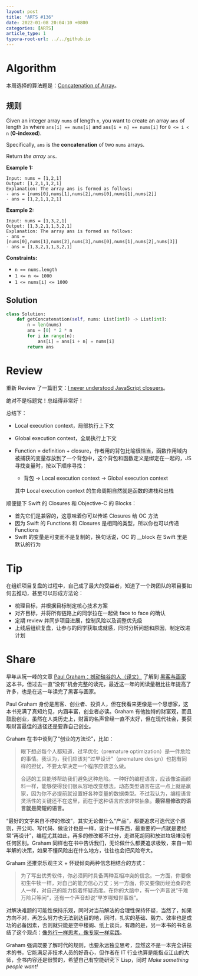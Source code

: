 ```yaml
---
layout: post
title: "ARTS #136"
date: 2022-01-08 20:04:10 +0800
categories: [ARTS]
article_type: 1
typora-root-url: ../../github.io
---
```



# Algorithm

本周选择的算法题是：[Concatenation of Array](https://leetcode.com/problems/concatenation-of-array/)。


## 规则

Given an integer array `nums` of length `n`, you want to create an array `ans` of length `2n` where `ans[i] == nums[i]` and `ans[i + n] == nums[i]` for `0 <= i < n` (**0-indexed**).

Specifically, `ans` is the **concatenation** of two `nums` arrays.

Return *the array* `ans`.

 

**Example 1:**

```
Input: nums = [1,2,1]
Output: [1,2,1,1,2,1]
Explanation: The array ans is formed as follows:
- ans = [nums[0],nums[1],nums[2],nums[0],nums[1],nums[2]]
- ans = [1,2,1,1,2,1]
```

**Example 2:**

```
Input: nums = [1,3,2,1]
Output: [1,3,2,1,1,3,2,1]
Explanation: The array ans is formed as follows:
- ans = [nums[0],nums[1],nums[2],nums[3],nums[0],nums[1],nums[2],nums[3]]
- ans = [1,3,2,1,1,3,2,1]
```

 

**Constraints:**

- `n == nums.length`
- `1 <= n <= 1000`
- `1 <= nums[i] <= 1000`

## Solution

```python
class Solution:
    def getConcatenation(self, nums: List[int]) -> List[int]:
        n = len(nums)
        ans = [0] * 2 * n
        for i in range(n):
            ans[i] = ans[i + n] = nums[i]
        return ans
```

# Review

重新 Review 了一篇旧文：[I never understood JavaScript closuers](https://medium.com/@odemeulder/i-never-understood-javascript-closures-9663703368e8?source=email-1e44c793e9a-1560802406162-digest.reader------3-49------------------b7f2f41c_de41_4fc1_9624_a53ec2a0dfec-1§ionName=top)。

绝对不是标题党！总结得非常好！

总结下：

- Local execution context，局部执行上下文

- Global execution context，全局执行上下文

- Function = definition + closure，作者用的背包比喻很恰当，函数作用域内被捕获的变量存放到了一个背包中，这个背包和函数定义是绑定在一起的，JS 寻找变量时，按以下顺序寻找：

  - 背包 -> Local execution context -> Global execution context

  其中 Local execution context 的生命周期自然就是函数的进栈和出栈

顺便提下 Swift 的 Closures 和 Objective-C 的 Blocks：

- 首先它们是兼容的，这意味着你可以传递 Closures 给 OC 方法
- 因为 Swift 的 Functions 和 Closures 是相同的类型，所以你也可以传递 Functions
- Swift 的变量是可变而不是复制的，换句话说，OC 的 __block 在 Swift 里是默认的行为

# Tip

在组织项目复盘的过程中，自己成了最大的受益者，知道了一个跨团队的项目要如何去推动，甚至可以形成方法论：

- 梳理目标，并根据目标制定核心技术方案
- 对齐目标，并将所有链路上的同学拉在一起做 face to face 的确认
- 定期 review 并同步项目进展，控制风险以及调整优先级
- 上线后组织复盘，让参与的同学获取成就感，同时分析问题和原因，制定改进计划

# Share

早年从阮一峰的文章 [Paul Graham：撼动硅谷的人（译文）](https://www.ruanyifeng.com/blog/2010/12/paul_graham_the_disruptor_in_the_valley.html) 了解到 [黑客与画家](https://book.douban.com/subject/6021440/) 这本书，但过去一直“没有”机会完整的读完，最近这一年的阅读量相比往年提高了许多，也是在这一年读完了黑客与画家。

Paul Graham 身份是黑客、创业者、投资人，但在我看来更像是一个思想家，这本书充满了真知灼见，内涵丰富，创业者必读。Graham 有他独特的财富观，而且鼓励创业，虽然在人类历史上，财富的名声曾经一直不太好，但在现代社会，要获取财富最佳的途径还是要靠自己创业。

Graham 在书中谈到了“创业的方法论”，比如：

> 眼下想必每个人都知道，过早优化（premature optimization）是一件危险的事情。我认为，我们应该对“过早设计”（premature design）也抱有同样的担忧，不要太早决定一个程序应该怎么做。
>
> 合适的工具能够帮助我们避免这种危险。一种好的编程语言，应该像油画颜料一样，能够使得我们很从容地改变想法。动态类型语言在这一点上就是赢家，因为你不必提前就设置好各种变量的数据类型。不过我认为，编程语言灵活性的关键还不在这里，而在于这种语言应该非常抽象。**最容易修改的语言就是简短的语言。**

“最好的文字来自不停的修改”，其实无论做什么“产品”，都要追求可迭代这个原则，开公司、写代码、做设计也是一样，设计一样东西，最重要的一点就是要经常“再设计”，编程尤其如此，再多的修改都不过分，走进死胡同和放进垃圾堆没有任何区别。Graham 同样也在书中告诉我们，无论做什么都要追求极致，来自一知半解的决策，如果不懂风险出在什么地方，往往也会把风险夸大。

Graham 还推崇乐观主义 + 怀疑倾向两种信念相结合的方式：

> 为了写出优秀软件，你必须同时具备两种互相冲突的信念。一方面，你要像初生牛犊一样，对自己的能力信心万丈；另一方面，你又要像历经沧桑的老人一样，对自己的能力抱着怀疑态度。在你的大脑中，有一个声音说“千难万险只等闲”，还有一个声音却说“早岁哪知世事艰”。
>

对解决难题的可能性保持乐观，同时对当前解法的合理性保持怀疑，当然了，如果方向不对，再怎么努力也无法到达目的地，同时，扎实的基础、毅力、效率也是成功的必备因素，否则就只能是空中楼阁、纸上谈兵，有趣的是，另一本书的书名总结了这个观点：[像外行一样思考，像专家一样实践](https://book.douban.com/subject/1867455/)。

Graham 强调既要了解时代的规则，也要永远独立思考，显然这不是一本完全讲技术的书，它能满足非技术人员的好奇心，但作者在 IT 行业也算是能指点江山的大师，全书内容还是很赞的，希望自己有空能研究下 Lisp，同时 *Make something people want!*
